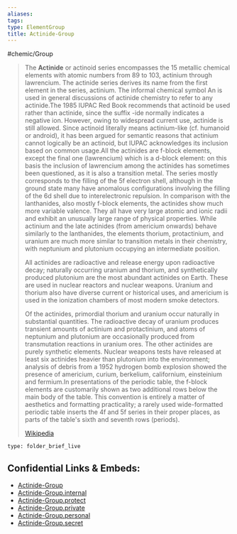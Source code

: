 ```yaml
---
aliases: 
tags: 
type: ElementGroup
title: Actinide-Group
---
```

#chemic/Group 

> The **Actinide** or actinoid  series encompasses the 15 metallic chemical elements with atomic numbers from 89 to 103, actinium through lawrencium. The actinide series derives its name from the first element in the series, actinium. The informal chemical symbol An is used in general discussions of actinide chemistry to refer to any actinide.The 1985 IUPAC Red Book recommends that actinoid be used rather than actinide, since the suffix -ide normally indicates a negative ion. However, owing to widespread current use, actinide is still allowed. Since actinoid literally means actinium-like (cf. humanoid or android), it has been argued for semantic reasons that actinium cannot logically be an actinoid, but IUPAC acknowledges its inclusion based on common usage.All the actinides are f-block elements, except the final one (lawrencium) which is a d-block element: on this basis the inclusion of lawrencium among the actinides has sometimes been questioned, as it is also a transition metal. The series mostly corresponds to the filling of the 5f electron shell, although in the ground state many have anomalous configurations involving the filling of the 6d shell due to interelectronic repulsion. In comparison with the lanthanides, also mostly f-block elements, the actinides show much more variable valence. They all have very large atomic and ionic radii and exhibit an unusually large range of physical properties. While actinium and the late actinides (from americium onwards) behave similarly to the lanthanides, the elements thorium, protactinium, and uranium are much more similar to transition metals in their chemistry, with neptunium and plutonium occupying an intermediate position.
>
> All actinides are radioactive and release energy upon radioactive decay; naturally occurring uranium and thorium, and synthetically produced plutonium are the most abundant actinides on Earth. These are used in nuclear reactors and nuclear weapons. Uranium and thorium also have diverse current or historical uses, and americium is used in the ionization chambers of most modern smoke detectors.
>
> Of the actinides, primordial thorium and uranium occur naturally in substantial quantities. The radioactive decay of uranium produces transient amounts of actinium and protactinium, and atoms of neptunium and plutonium are occasionally produced from transmutation reactions in uranium ores. The other actinides are purely synthetic elements. Nuclear weapons tests have released at least six actinides heavier than plutonium into the environment; analysis of debris from a 1952 hydrogen bomb explosion showed the presence of americium, curium, berkelium, californium, einsteinium and fermium.In presentations of the periodic table, the f-block elements are customarily shown as two additional rows below the main body of the table. This convention is entirely a matter of aesthetics and formatting practicality; a rarely used wide-formatted periodic table inserts the 4f and 5f series in their proper places, as parts of the table's sixth and seventh rows (periods).
>
> [Wikipedia](https://en.wikipedia.org/wiki/Actinide)
 
```ccard
type: folder_brief_live
```
 


## Confidential Links & Embeds: 
- [Actinide-Group](../../../_public/chemic/Elements/Actinide-Group.md) 
- [Actinide-Group.internal](../../../_internal/chemic/Elements/Actinide-Group.internal.md) 
- [Actinide-Group.protect](../../../_protect/chemic/Elements/Actinide-Group.protect.md) 
- [Actinide-Group.private](../../../_private/chemic/Elements/Actinide-Group.private.md) 
- [Actinide-Group.personal](../../../_personal/chemic/Elements/Actinide-Group.personal.md) 
- [Actinide-Group.secret](../../../_secret/chemic/Elements/Actinide-Group.secret.md) 
